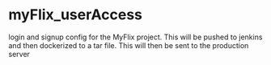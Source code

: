 # myFlix_userAccess
login and signup config for the MyFlix project. 
This will be pushed to jenkins and then dockerized to a tar file. This will then be sent to the production server
